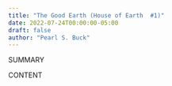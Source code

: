 ```yaml
---
title: "The Good Earth (House of Earth  #1)"
date: 2022-07-24T00:00:00-05:00
draft: false
author: "Pearl S. Buck"
---
```


SUMMARY

<!--more-->

CONTENT
